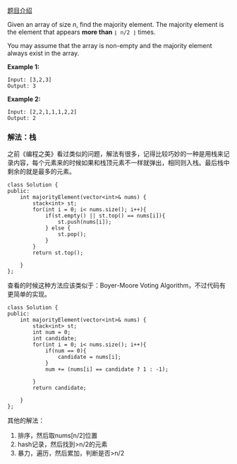 [题目介绍](https://leetcode.com/problems/majority-element/)

Given an array of size *n*, find the majority element. The majority element is the element that appears **more than** `⌊ n/2 ⌋` times.

You may assume that the array is non-empty and the majority element always exist in the array.

**Example 1:**

```
Input: [3,2,3]
Output: 3
```

**Example 2:**

```
Input: [2,2,1,1,1,2,2]
Output: 2
```



### 解法：栈

之前《编程之美》看过类似的问题，解法有很多，记得比较巧妙的一种是用栈来记录内容，每个元素来的时候如果和栈顶元素不一样就弹出，相同则入栈。最后栈中剩余的就是最多的元素。



```
class Solution {
public:
    int majorityElement(vector<int>& nums) {
        stack<int> st;
        for(int i = 0; i< nums.size(); i++){
            if(st.empty() || st.top() == nums[i]){
                st.push(nums[i]);
            } else {
                st.pop();
            }
        }
        return st.top();
        
    }
};
```

查看的时候这种方法应该类似于：Boyer-Moore Voting Algorithm，不过代码有更简单的实现。

```
class Solution {
public:
    int majorityElement(vector<int>& nums) {
        stack<int> st;
        int num = 0;
        int candidate;
        for(int i = 0; i< nums.size(); i++){
            if(num == 0){
                candidate = nums[i];
            }
            num += (nums[i] == candidate ? 1 : -1);
            
        }
        return candidate;
        
    }
};
```



其他的解法：

1. 排序，然后取nums[n/2]位置
2. hash记录，然后找到>n/2的元素
3. 暴力，遍历，然后累加，判断是否>n/2
